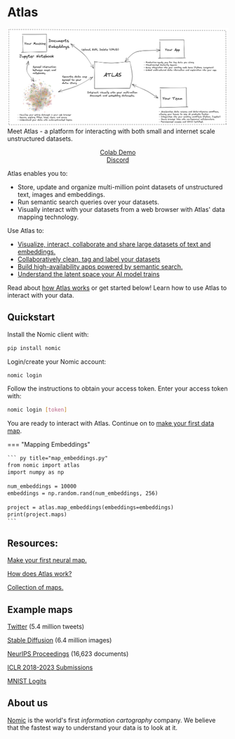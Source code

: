 # Atlas
![](assets/atlas_explanation.png)
Meet Atlas - a platform for interacting with both small and internet scale unstructured datasets.
<div align="center">
  <a href="https://colab.research.google.com/drive/1bquOLIaGlu7O_CFc0Wz74HITzWs4UEa4?usp=sharing">Colab Demo</a>
</div>
<div align="center">
  <a href="https://discord.gg/myY5YDR8z8">Discord</a>
</div>

Atlas enables you to:

* Store, update and organize multi-million point datasets of unstructured text, images and embeddings.
* Run semantic search queries over your datasets.
* Visually interact with your datasets from a web browser with Atlas' data mapping technology.

Use Atlas to:

- [Visualize, interact, collaborate and share large datasets of text and embeddings.](map_your_data.md)
- [Collaboratively clean, tag and label your datasets](data_cleaning_in_atlas.md)
- [Build high-availability apps powered by semantic search.](https://langchain.readthedocs.io/en/latest/ecosystem/atlas.html)
- [Understand the latent space your AI model trains](pytorch_embedding_explorer.ipynb)

Read about [how Atlas works](how_does_atlas_work.md) or get started below!
Learn how to use Atlas to interact with your data.
## Quickstart
Install the Nomic client with:
```bash
pip install nomic
```

Login/create your Nomic account:
```bash
nomic login
```

Follow the instructions to obtain your access token. Enter your access token with:
```bash
nomic login [token]
```

You are ready to interact with Atlas. Continue on to [make your first data map](map_your_data.md).

=== "Mapping Embeddings"

    ``` py title="map_embeddings.py"
    from nomic import atlas
    import numpy as np

    num_embeddings = 10000
    embeddings = np.random.rand(num_embeddings, 256)
    
    project = atlas.map_embeddings(embeddings=embeddings)
    print(project.maps)
    ```

## Resources:

[Make your first neural map.](map_your_data.md)

[How does Atlas work?](how_does_atlas_work.md)

[Collection of maps.](collection_of_maps.md)

## Example maps

[Twitter](https://atlas.nomic.ai/map/twitter) (5.4 million tweets)

[Stable Diffusion](https://atlas.nomic.ai/map/stablediffusion) (6.4 million images)

[NeurIPS Proceedings](https://atlas.nomic.ai/map/neurips) (16,623 documents)

[ICLR 2018-2023 Submissions](https://atlas.nomic.ai/map/iclr)

[MNIST Logits](https://atlas.nomic.ai/map/2a222eb6-8f5a-405b-9ab8-f5ab23b71cfd/1dae224b-0284-49f7-b7c9-5f80d9ef8b32)



## About us
[Nomic](https://home.nomic.ai) is the world's first *information cartography* company. We believe that the fastest way to understand your
data is to look at it.
